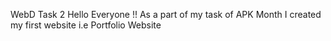 WebD Task 2
Hello Everyone !!
As a part of my task of APK Month I created my first website i.e Portfolio Website
